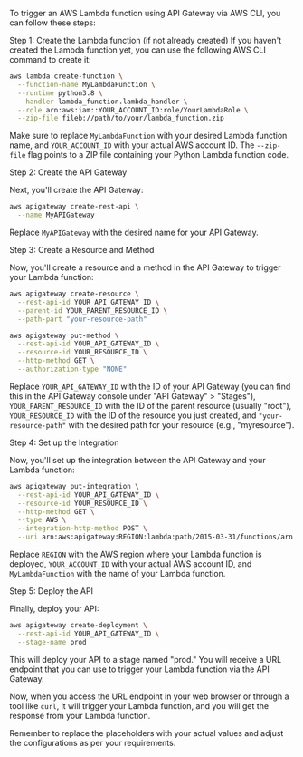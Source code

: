 To trigger an AWS Lambda function using API Gateway via AWS CLI, you can follow these steps:

Step 1: Create the Lambda function (if not already created)
If you haven't created the Lambda function yet, you can use the following AWS CLI command to create it:

```bash
aws lambda create-function \
  --function-name MyLambdaFunction \
  --runtime python3.8 \
  --handler lambda_function.lambda_handler \
  --role arn:aws:iam::YOUR_ACCOUNT_ID:role/YourLambdaRole \
  --zip-file fileb://path/to/your/lambda_function.zip
```

Make sure to replace `MyLambdaFunction` with your desired Lambda function name, and `YOUR_ACCOUNT_ID` with your actual AWS account ID. The `--zip-file` flag points to a ZIP file containing your Python Lambda function code.

Step 2: Create the API Gateway

Next, you'll create the API Gateway:

```bash
aws apigateway create-rest-api \
  --name MyAPIGateway
```

Replace `MyAPIGateway` with the desired name for your API Gateway.

Step 3: Create a Resource and Method

Now, you'll create a resource and a method in the API Gateway to trigger your Lambda function:

```bash
aws apigateway create-resource \
  --rest-api-id YOUR_API_GATEWAY_ID \
  --parent-id YOUR_PARENT_RESOURCE_ID \
  --path-part "your-resource-path"

aws apigateway put-method \
  --rest-api-id YOUR_API_GATEWAY_ID \
  --resource-id YOUR_RESOURCE_ID \
  --http-method GET \
  --authorization-type "NONE"
```

Replace `YOUR_API_GATEWAY_ID` with the ID of your API Gateway (you can find this in the API Gateway console under "API Gateway" > "Stages"), `YOUR_PARENT_RESOURCE_ID` with the ID of the parent resource (usually "root"), `YOUR_RESOURCE_ID` with the ID of the resource you just created, and `"your-resource-path"` with the desired path for your resource (e.g., "myresource").

Step 4: Set up the Integration

Now, you'll set up the integration between the API Gateway and your Lambda function:

```bash
aws apigateway put-integration \
  --rest-api-id YOUR_API_GATEWAY_ID \
  --resource-id YOUR_RESOURCE_ID \
  --http-method GET \
  --type AWS \
  --integration-http-method POST \
  --uri arn:aws:apigateway:REGION:lambda:path/2015-03-31/functions/arn:aws:lambda:REGION:YOUR_ACCOUNT_ID:function:MyLambdaFunction/invocations
```

Replace `REGION` with the AWS region where your Lambda function is deployed, `YOUR_ACCOUNT_ID` with your actual AWS account ID, and `MyLambdaFunction` with the name of your Lambda function.

Step 5: Deploy the API

Finally, deploy your API:

```bash
aws apigateway create-deployment \
  --rest-api-id YOUR_API_GATEWAY_ID \
  --stage-name prod
```

This will deploy your API to a stage named "prod." You will receive a URL endpoint that you can use to trigger your Lambda function via the API Gateway.

Now, when you access the URL endpoint in your web browser or through a tool like `curl`, it will trigger your Lambda function, and you will get the response from your Lambda function.

Remember to replace the placeholders with your actual values and adjust the configurations as per your requirements.